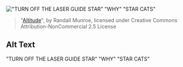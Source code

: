 !["TURN OFF THE LASER GUIDE STAR" "WHY" "STAR CATS"](https://imgs.xkcd.com/comics/altitude.png)
> "[Altitude](https://xkcd.com/1463/)", by Randall Munroe, licensed under Creative Commons Attribution-NonCommercial 2.5 License

## Alt Text
"TURN OFF THE LASER GUIDE STAR" "WHY" "STAR CATS"
